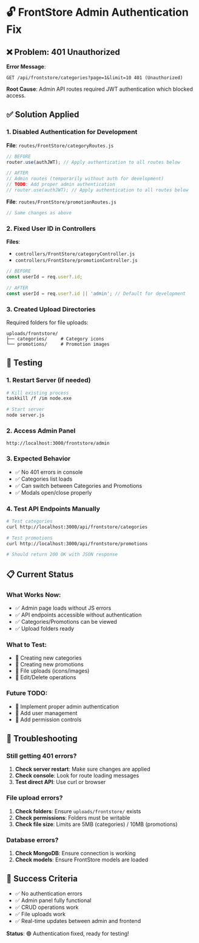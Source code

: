 # 🔓 FrontStore Admin Authentication Fix

## ❌ Problem: 401 Unauthorized

**Error Message**: 
```
GET /api/frontstore/categories?page=1&limit=10 401 (Unauthorized)
```

**Root Cause**: Admin API routes required JWT authentication which blocked access.

## ✅ Solution Applied

### 1. **Disabled Authentication for Development**

**File**: `routes/FrontStore/categoryRoutes.js`
```javascript
// BEFORE
router.use(authJWT); // Apply authentication to all routes below

// AFTER  
// Admin routes (temporarily without auth for development)
// TODO: Add proper admin authentication
// router.use(authJWT); // Apply authentication to all routes below
```

**File**: `routes/FrontStore/promotionRoutes.js`
```javascript
// Same changes as above
```

### 2. **Fixed User ID in Controllers**

**Files**: 
- `controllers/FrontStore/categoryController.js`
- `controllers/FrontStore/promotionController.js`

```javascript
// BEFORE
const userId = req.user?.id;

// AFTER
const userId = req.user?.id || 'admin'; // Default for development
```

### 3. **Created Upload Directories**

Required folders for file uploads:
```
uploads/frontstore/
├── categories/     # Category icons
└── promotions/     # Promotion images
```

## 🧪 Testing

### 1. **Restart Server** (if needed)
```bash
# Kill existing process
taskkill /f /im node.exe

# Start server
node server.js
```

### 2. **Access Admin Panel**
```
http://localhost:3000/frontstore/admin
```

### 3. **Expected Behavior**
- ✅ No 401 errors in console
- ✅ Categories list loads
- ✅ Can switch between Categories and Promotions
- ✅ Modals open/close properly

### 4. **Test API Endpoints Manually**
```bash
# Test categories
curl http://localhost:3000/api/frontstore/categories

# Test promotions  
curl http://localhost:3000/api/frontstore/promotions

# Should return 200 OK with JSON response
```

## 📋 Current Status

### What Works Now:
- ✅ Admin page loads without JS errors
- ✅ API endpoints accessible without authentication
- ✅ Categories/Promotions can be viewed
- ✅ Upload folders ready

### What to Test:
- 🧪 Creating new categories
- 🧪 Creating new promotions  
- 🧪 File uploads (icons/images)
- 🧪 Edit/Delete operations

### Future TODO:
- 🔮 Implement proper admin authentication
- 🔮 Add user management
- 🔮 Add permission controls

## 🐛 Troubleshooting

### Still getting 401 errors?
1. **Check server restart**: Make sure changes are applied
2. **Check console**: Look for route loading messages
3. **Test direct API**: Use curl or browser

### File upload errors?
1. **Check folders**: Ensure `uploads/frontstore/` exists
2. **Check permissions**: Folders must be writable
3. **Check file size**: Limits are 5MB (categories) / 10MB (promotions)

### Database errors?
1. **Check MongoDB**: Ensure connection is working
2. **Check models**: Ensure FrontStore models are loaded

## 🎯 Success Criteria

- ✅ No authentication errors
- ✅ Admin panel fully functional
- ✅ CRUD operations work
- ✅ File uploads work
- ✅ Real-time updates between admin and frontend

**Status**: 🟢 Authentication fixed, ready for testing!
